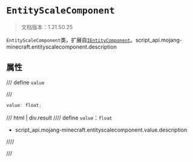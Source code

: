 # `EntityScaleComponent`

> 文档版本：1.21.50.25

`EntityScaleComponent`类，扩展自[`IEntityComponent`](./ientitycomponent.md)。script_api.mojang-minecraft.entityscalecomponent.description

## 属性

/// define
`value`


///

```js
value: float;
```

/// html | div.result
//// define
`value`：`float`

- script_api.mojang-minecraft.entityscalecomponent.value.description


////

///

